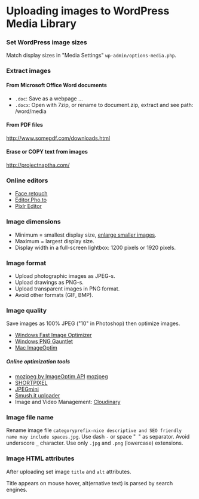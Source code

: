 # Uploading images to WordPress Media Library

### Set WordPress image sizes

Match display sizes in "Media Settings" `wp-admin/options-media.php`.

### Extract images

#### From Microsoft Office Word documents

- `.doc`: Save as a webpage ...
- `.docx`: Open with 7zip, or rename to document.zip, extract and see path: /word/media

#### From PDF files

http://www.somepdf.com/downloads.html

#### Erase or COPY text from images

http://projectnaptha.com/

### Online editors

- [Face retouch](http://makeup.pho.to/)
- [Editor.Pho.to](http://editor.pho.to/edit/)
- [Pixlr Editor](https://apps.pixlr.com/editor/)

### Image dimensions

- Minimum = smallest display size, [enlarge smaller images](https://github.com/szepeviktor/debian-server-tools/tree/master/image#enlarging).
- Maximum = largest display size.
- Display width in a full-screen lightbox: 1200 pixels or 1920 pixels.

### Image format

- Upload photographic images as JPEG-s.
- Upload drawings as PNG-s.
- Upload transparent images in PNG format.
- Avoid other formats (GIF, BMP).

### Image quality

Save images as 100% JPEG ("10" in Photoshop) then optimize images.

- [Windows Fast Image Optimizer](http://css-ig.net/fast-image-optimizer)
- [Windows PNG Gauntlet](http://pnggauntlet.com/)
- [Mac ImageOptim](https://imageoptim.com/)

##### Online optimization tools

- [mozjpeg by ImageOptim API](https://imageoptim.com/mozjpeg) [mozjpeg](https://mozjpeg.codelove.de/)
- [SHORTPIXEL](https://shortpixel.com/free-demo)
- [JPEGmini](http://www.jpegmini.com/)
- [Smush.it uploader](http://www.imgopt.com/)
- Image and Video Management: [Cloudinary](https://cloudinary.com/)

### Image file name

Rename image file `categoryprefix-nice descriptive and SEO friendly name may include spaces.jpg`.
Use dash `-` or space "` `" as separator.
Avoid underscore `_` character.
Use only `.jpg` and `.png` (lowercase) extensions.

### Image HTML attributes

After uploading set image `title` and `alt` attributes.

Title appears on mouse hover, alt(ernative text) is parsed by search engines.
